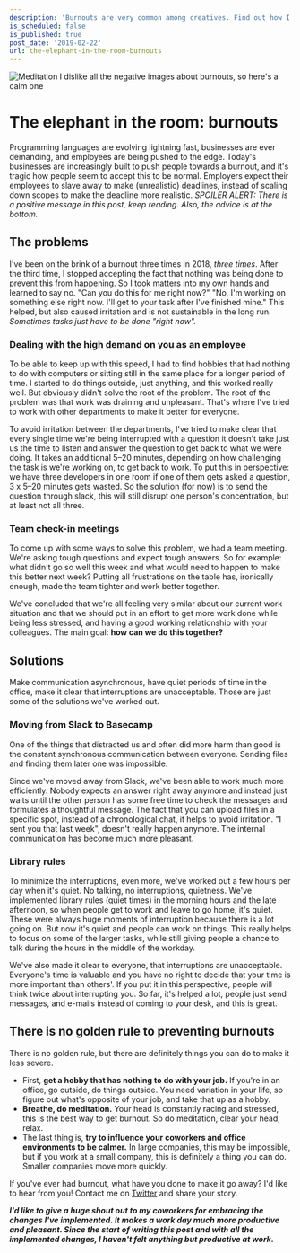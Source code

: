 ```yaml
---
description: 'Burnouts are very common among creatives. Find out how I managed to reduce its effects and how I''m managing to keep it at bay now. Hint: Take back your time.'
is_scheduled: false
is_published: true
post_date: '2019-02-22'
url: the-elephant-in-the-room-burnouts
---
```


![Meditation](/images/articles/meditation.jpeg "The elephant in the room: burnouts")
<span class="caption">I dislike all the negative images about burnouts, 
so here's a calm one</span>

# The elephant in the room: burnouts

Programming languages are evolving lightning fast, businesses are ever demanding, 
and employees are being pushed to the edge. 
Today's businesses are increasingly built to push people towards a burnout, 
and it's tragic how people seem to accept this to be normal. 
Employers expect their employees to slave away to make (unrealistic) deadlines, 
instead of scaling down scopes to make the deadline more realistic. 
*SPOILER ALERT: There is a positive message in this post, keep reading. 
Also, the advice is at the bottom.*

## The problems

I've been on the brink of a burnout three times in 2018, *three times*. 
After the third time, I stopped accepting the fact that nothing was being done to 
prevent this from happening. So I took matters into my own hands and learned to say no. 
"Can you do this for me right now?" "No, I'm working on something else right now. 
I'll get to your task after I've finished mine." This helped, 
but also caused irritation and is not sustainable in the long run. 
*Sometimes tasks just have to be done "right now".*

### Dealing with the high demand on you as an employee

To be able to keep up with this speed, I had to find hobbies that had nothing 
to do with computers or sitting still in the same place for a longer period of time. 
I started to do things outside, just anything, and this worked really well. 
But obviously didn't solve the root of the problem. 
The root of the problem was that work was draining and unpleasant. 
That's where I've tried to work with other departments to make it better for everyone.

To avoid irritation between the departments, 
I've tried to make clear that every single time we're being interrupted with a 
question it doesn't take just us the time to listen and answer the question to 
get back to what we were doing. It takes an additional 5–20 minutes, 
depending on how challenging the task is we're working on, to get back to work. 
To put this in perspective: we have three developers in one room if 
one of them gets asked a question, 3 x 5–20 minutes gets wasted. 
So the solution (for now) is to send the question through slack, 
this will still disrupt one person's concentration, but at least not all three. 

### Team check-in meetings

To come up with some ways to solve this problem, we had a team meeting. 
We're asking tough questions and expect tough answers. 
So for example: what didn't go so well this week and what would need to happen to 
make this better next week? Putting all frustrations on the table has, ironically 
enough, made the team tighter and work better together. 

We've concluded that we're all feeling very similar about our current work 
situation and that we should put in an effort to get more work done while 
being less stressed, and having a good working relationship with your colleagues. 
The main goal: **how can we do this together?**

## Solutions

Make communication asynchronous, have quiet periods of time in the office, 
make it clear that interruptions are unacceptable. 
Those are just some of the solutions we've worked out. 

### Moving from Slack to Basecamp

One of the things that distracted us and often did more harm than good is the 
constant synchronous communication between everyone. 
Sending files and finding them later one was impossible.

Since we've moved away from Slack, we've been able to work much more efficiently. 
Nobody expects an answer right away anymore and instead just waits until the other 
person has some free time to check the messages and formulates a thoughtful message. 
The fact that you can upload files in a specific spot, instead of a chronological chat, 
it helps to avoid irritation. "I sent you that last week", doesn't really happen anymore. 
The internal communication has become much more pleasant.

### Library rules

To minimize the interruptions, even more, we've worked out a few hours per day 
when it's quiet. No talking, no interruptions, quietness. We've implemented 
library rules (quiet times) in the morning hours and the late afternoon, 
so when people get to work and leave to go home, it's quiet. 
These were always huge moments of interruption because there is a lot going on. 
But now it's quiet and people can work on things. 
This really helps to focus on some of the larger tasks, 
while still giving people a chance to talk during the hours in the middle of the workday.

We've also made it clear to everyone, that interruptions are unacceptable. 
Everyone's time is valuable and you have no right to decide that your time is 
more important than others'. If you put it in this perspective, 
people will think twice about interrupting you. So far, it's helped a lot, 
people just send messages, and e-mails instead of coming to your desk, 
and this is great. 

## There is no golden rule to preventing burnouts

There is no golden rule, but there are definitely things you can do to make it less severe. 
- First, **get a hobby that has nothing to do with your job.** If you're in an office, go outside, 
do things outside. You need variation in your life, 
so figure out what's opposite of your job, and take that up as a hobby. 
- **Breathe, do meditation.** Your head is constantly racing and stressed, 
this is the best way to get burnout. So do meditation, clear your head, relax. 
- The last thing is, **try to influence your coworkers and office environments to be calmer.** 
In large companies, this may be impossible, but if you work at a small company, 
this is definitely a thing you can do. Smaller companies move more quickly.

If you've ever had burnout, what have you done to make it go away? 
I'd like to hear from you! Contact me on 
<a href="https://twitter.com/RJElsinga" target="_blank" rel="noopener" class="link link-underline">Twitter</a> 
and share your story.

***I'd like to give a huge shout out to my coworkers for embracing the changes 
I've implemented. It makes a work day much more productive and pleasant. 
Since the start of writing this post and with all the implemented changes, 
I haven't felt anything but productive at work.***
